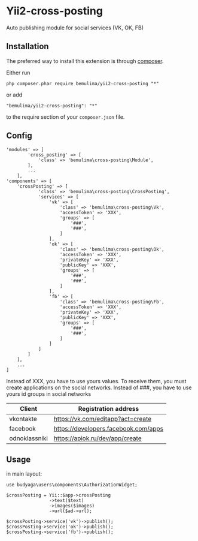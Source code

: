 Yii2-cross-posting
=======================
Auto publishing module for social services (VK, OK, FB)


Installation
------------

The preferred way to install this extension is through [composer](http://getcomposer.org/download/).

Either run

```
php composer.phar require bemulima/yii2-cross-posting "*"
```

or add

```
"bemulima/yii2-cross-posting": "*"
```

to the require section of your `composer.json` file.


Config
-------

```
'modules' => [
        'cross_posting' => [
            'class' => 'bemulima\cross-posting\Module',
        ],
        ...
    ],
'components' => [
    'crossPosting' => [
            'class' => 'bemulima\cross-posting\CrossPosting',
            'services' => [
                'vk' => [
                    'class' => 'bemulima\cross-posting\Vk',
                    'accessToken' => 'XXX',
                    'groups' => [
                        '###',
                        '###',
                    ]
                ],
                'ok' => [
                    'class' => 'bemulima\cross-posting\Ok',
                    'accessToken' => 'XXX',
                    'privateKey' => 'XXX',
                    'publicKey' => 'XXX', 
                    'groups' => [
                        '###',
                        '###',
                    ]
                ],
                'fb' => [
                    'class' => 'bemulima\cross-posting\Fb',
                    'accessToken' => 'XXX',
                    'privateKey' => 'XXX',
                    'publicKey' => 'XXX',
                    'groups' => [
                        '###',
                        '###',
                    ]
                ]
            ]
        ]
    ],
    ...
]
```
Instead of XXX, you have to use yours values. To receive them, you must create applications on the social networks. 
Instead of ###, you have to use yours id groups in social networks

| Client     | Registration address    | 
| --------|---------|
| vkontakte  | https://vk.com/editapp?act=create|
| facebook | https://developers.facebook.com/apps|
| odnoklassniki | https://apiok.ru/dev/app/create|

Usage
--------
in main layout:
```
use budyaga\users\components\AuthorizationWidget;
```

```
$crossPosting = Yii::$app->crossPosting
                ->text($text)
                ->images($images)
                ->url($ad->url);
        
$crossPosting->service('vk')->publish();
$crossPosting->service('ok')->publish();
$crossPosting->service('fb')->publish();
```
